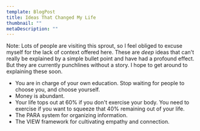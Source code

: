 ```yaml
---
template: BlogPost
title: Ideas That Changed My Life
thumbnail: ""
metaDescription: ""
---
```


Note: Lots of people are visiting this sprout, so I feel obliged to excuse
myself for the lack of context offered here. These are _deep_ ideas that can't
really be explained by a simple bullet point and have had a profound effect. But
they are currently punchlines without a story. I hope to get around to
explaining these soon.

- You are in charge of your own education. Stop waiting for people to choose
  you, and choose yourself.
- Money is abundant.
- Your life tops out at 60% if you don't exercise your body. You need to
  exercise if you want to squeeze that 40% remaining out of your life.
- The PARA system for organizing information.
- The VIEW framework for cultivating empathy and connection.

